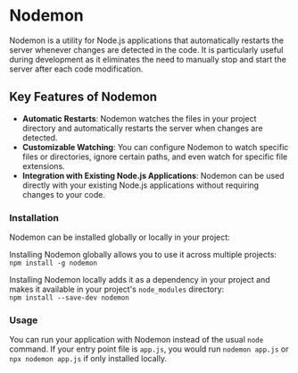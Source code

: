 # Nodemon

Nodemon is a utility for Node.js applications that automatically restarts the server whenever changes are detected in the code. It is particularly useful during development as it eliminates the need to manually stop and start the server after each code modification.

## Key Features of Nodemon

- **Automatic Restarts**: Nodemon watches the files in your project directory and automatically restarts the server when changes are detected.
- **Customizable Watching**: You can configure Nodemon to watch specific files or directories, ignore certain paths, and even watch for specific file extensions.
- **Integration with Existing Node.js Applications**: Nodemon can be used directly with your existing Node.js applications without requiring changes to your code.

### Installation

Nodemon can be installed globally or locally in your project:

Installing Nodemon globally allows you to use it across multiple projects:  
`npm install -g nodemon`

Installing Nodemon locally adds it as a dependency in your project and makes it available in your project's `node_modules` directory:  
`npm install --save-dev nodemon`

### Usage

You can run your application with Nodemon instead of the usual `node` command. If your entry point file is `app.js`, you would run `nodemon app.js` or `npx nodemon app.js` if only installed locally.
